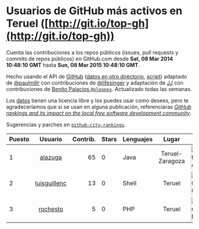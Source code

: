 # Usuarios de GitHub más activos en Teruel ([http://git.io/top-gh](http://git.io/top-gh))



  Cuenta las contribuciones a los repos públicos (issues, pull requests y commits de repos públicos) en GitHub.com desde  **Sat, 08 Mar 2014 10:48:10 GMT** hasta **Sun, 08 Mar 2015 10:48:10 GMT**.

  Hecho usando el API de [GitHub](http://github.com) ([datos en otro directorio](https://github.com/JJ/top-github-users-data/tree/master/data), [script](https://github.com/JJ/top-github-users)) adaptado de [@paulmillr](https://github.com/paulmillr) con contribuciones de [@lifesinger](https://github.com/lifesinger) y adaptación de [JJ](http://jj.github.io) con contribuciones de [Benito Palacios `@pleonex`](http://github.com/pleonex). Actualizado todas las semanas.

  Los [datos](https://github.com/JJ/top-github-users-data/tree/master/data) tienen una licencia libre y los puedes usar como desees, pero te agradeceríamos que si se usan en alguna publicación, referenciaras [*GitHub rankings and its impact on the local free software development community*](https://thewinnower.com/papers/github-rankings-and-its-impact-on-the-local-free-software-development-community).

  Sugerencias y parches en [`github-city-rankings`](http://github.com/JJ/github-city-rankings).


| Puesto   |  Usuario  |Contrib.| Stars | Lenguajes   |      Lugar      |  Avatar  |
|----------|:---------:|-------:|-------|-------------|:---------------:|----------|
| 1 | [alazuga](https://github.com/alazuga) | 65 | 0 | Java | Teruel-Zaragoza | <img src='https://avatars3.githubusercontent.com/u/6850099?v=3&s=64' width='64' height='64' title='Alberto Azuara'> |
| 2 | [luisguillenc](https://github.com/luisguillenc) | 13 | 0 | Shell | Teruel | <img src='https://avatars0.githubusercontent.com/u/7115793?v=3&s=64' width='64' height='64' title='Luis Guillén Civera'> |
| 3 | [rochesto](https://github.com/rochesto) | 5 | 0 | PHP | Teruel | <img src='https://avatars1.githubusercontent.com/u/4068052?v=3&s=64' width='64' height='64' title='Roberto Espinosa Gomez'> |
